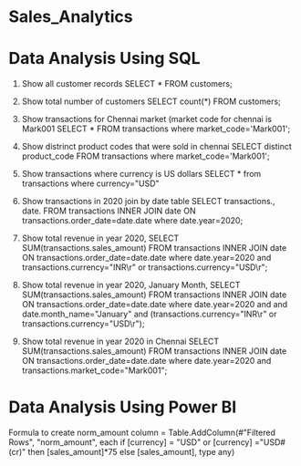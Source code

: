# Sales_Analytics

# Data Analysis Using SQL
1) Show all customer records
SELECT * FROM customers;

2) Show total number of customers
SELECT count(*) FROM customers;

3) Show transactions for Chennai market (market code for chennai is Mark001
SELECT * FROM transactions where market_code='Mark001';

4) Show distrinct product codes that were sold in chennai
SELECT distinct product_code FROM transactions where market_code='Mark001';

5) Show transactions where currency is US dollars
SELECT * from transactions where currency="USD"

6) Show transactions in 2020 join by date table
SELECT transactions., date. FROM transactions INNER JOIN date ON transactions.order_date=date.date where date.year=2020;

7) Show total revenue in year 2020,
SELECT SUM(transactions.sales_amount) FROM transactions INNER JOIN date ON transactions.order_date=date.date where date.year=2020 and transactions.currency="INR\r" or transactions.currency="USD\r";

8) Show total revenue in year 2020, January Month,
SELECT SUM(transactions.sales_amount) FROM transactions INNER JOIN date ON transactions.order_date=date.date where date.year=2020 and and date.month_name="January" and (transactions.currency="INR\r" or transactions.currency="USD\r");

9) Show total revenue in year 2020 in Chennai
SELECT SUM(transactions.sales_amount) FROM transactions INNER JOIN date ON transactions.order_date=date.date where date.year=2020 and transactions.market_code="Mark001";

# Data Analysis Using Power BI
Formula to create norm_amount column = Table.AddColumn(#"Filtered Rows", "norm_amount", each if [currency] = "USD" or [currency] ="USD#(cr)" then [sales_amount]*75 else [sales_amount], type any)
